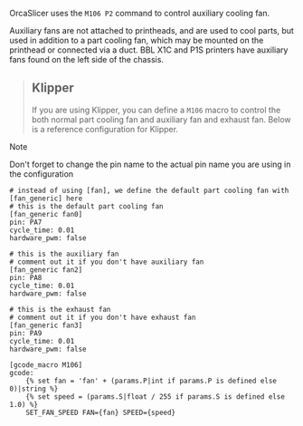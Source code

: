 OrcaSlicer uses the `M106 P2` command to control auxiliary cooling fan.

Auxiliary fans are not attached to printheads, and are used to cool parts, but used in addition to a part cooling fan, which may be mounted on the printhead or connected via a duct. BBL X1C and P1S printers have auxiliary fans found on the left side of the chassis. 

> ## Klipper <br>
> If you are using Klipper, you can define a `M106` macro to control the both normal part cooling fan and auxiliary fan and exhaust fan. Below is a reference configuration for Klipper.   

> [!NOTE]
> Don't forget to change the pin name to the actual pin name you are using in the configuration

```
# instead of using [fan], we define the default part cooling fan with [fan_generic] here
# this is the default part cooling fan
[fan_generic fan0]
pin: PA7
cycle_time: 0.01
hardware_pwm: false

# this is the auxiliary fan
# comment out it if you don't have auxiliary fan
[fan_generic fan2]
pin: PA8
cycle_time: 0.01
hardware_pwm: false

# this is the exhaust fan
# comment out it if you don't have exhaust fan
[fan_generic fan3]
pin: PA9
cycle_time: 0.01
hardware_pwm: false

[gcode_macro M106]
gcode:
    {% set fan = 'fan' + (params.P|int if params.P is defined else 0)|string %}
    {% set speed = (params.S|float / 255 if params.S is defined else 1.0) %}
    SET_FAN_SPEED FAN={fan} SPEED={speed}

```
